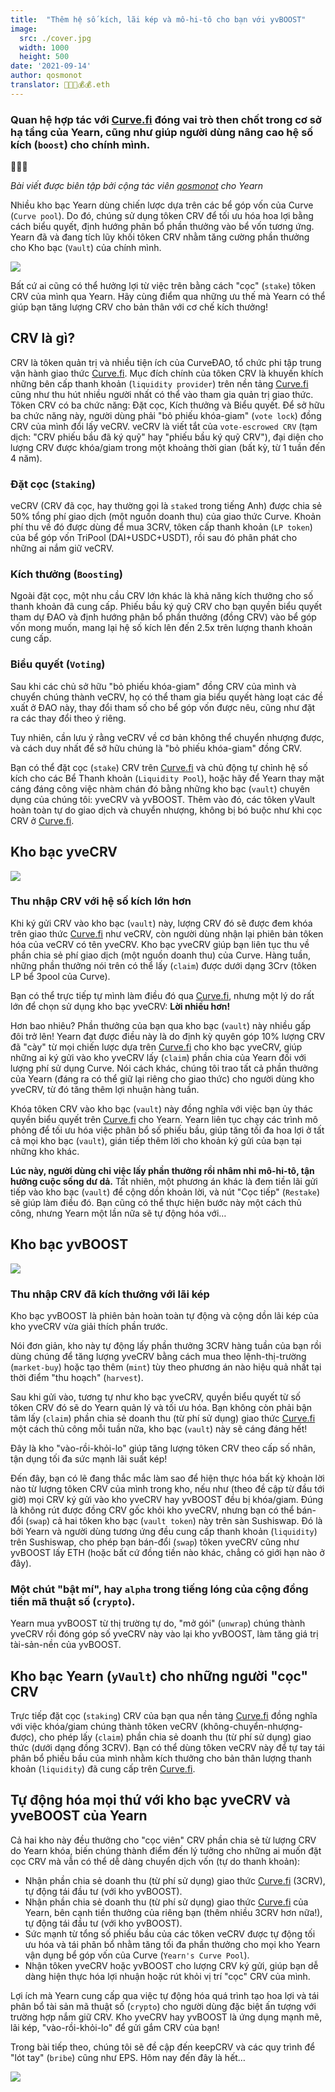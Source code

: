 ```yaml
---
title:  "Thêm hệ số kích, lãi kép và mô-hi-tô cho bạn với yvBOOST"
image:
  src: ./cover.jpg
  width: 1000
  height: 500
date: '2021-09-14'
author: qosmonot
translator: 🤖💵💵💰💰.eth
---
```


### Quan hệ hợp tác với [Curve.fi](http://curve.fi/) đóng vai trò then chốt trong cơ sở hạ tầng của Yearn, cũng như giúp người dùng nâng cao hệ số kích (`boost`) cho chính mình.

🔵🤝🌈

_Bài viết được biên tập bởi cộng tác viên [_qosmonot_](http://twitter.com/qosmonot) cho Yearn_

Nhiều kho bạc Yearn dùng chiến lược dựa trên các bể góp vốn của Curve (`Curve pool`). Do đó, chúng sử dụng tôken CRV để tối ưu hóa hoa lợi bằng cách biểu quyết, định hướng phân bổ phần thưởng vào bể vốn tương ứng. Yearn đã và đang tích lũy khối tôken CRV nhằm tăng cường phần thưởng cho Kho bạc (`Vault`) của chính mình.

![](image1.jpg?w=1050&h=651)

Bất cứ ai cũng có thể hưởng lợi từ việc trên bằng cách "cọc" (`stake`) tôken CRV của mình qua Yearn. Hãy cùng điểm qua những ưu thế mà Yearn có thể giúp bạn tăng lượng CRV cho bản thân với cơ chế kích thưởng!

## CRV là gì?

CRV là tôken quản trị và nhiều tiện ích của CurveĐAO, tổ chức phi tập trung vận hành giao thức [Curve.fi](http://curve.fi/). Mục đích chính của tôken CRV là khuyến khích những bên cấp thanh khoản (`liquidity provider`) trên nền tảng [Curve.fi](http://curve.fi/) cũng như thu hút nhiều người nhất có thể vào tham gia quản trị giao thức. Tôken CRV có ba chức năng: Đặt cọc, Kích thưởng và Biểu quyết. Để sở hữu ba chức năng này, người dùng phải "bỏ phiếu khóa-giam" (`vote lock`) đồng CRV của mình đổi lấy veCRV. veCRV là viết tắt của `vote-escrowed CRV` (tạm dịch: "CRV phiếu bầu đã ký quỹ" hay "phiếu bầu ký quỹ CRV"), đại diện cho lượng CRV được khóa/giam trong một khoảng thời gian (bất kỳ, từ 1 tuần đến 4 năm).

### Đặt cọc (`Staking`)

veCRV (CRV đã cọc, hay thường gọi là `staked` trong tiếng Anh) được chia sẻ 50% tổng phí giao dịch (một nguồn doanh thu) của giao thức Curve. Khoản phí thu về đó được dùng để mua 3CRV, tôken cấp thanh khoản (`LP token`) của bể góp vốn TriPool (DAI+USDC+USDT), rồi sau đó phân phát cho những ai nắm giữ veCRV.

### Kích thưởng (`Boosting`)

Ngoài đặt cọc, một nhu cầu CRV lớn khác là khả năng kích thưởng cho số thanh khoản đã cung cấp. Phiếu bầu ký quỹ CRV cho bạn quyền biểu quyết tham dự ĐAO và định hướng phân bổ phần thưởng (đồng CRV) vào bể góp vốn mong muốn, mang lại hệ số kích lên đến 2.5x trên lượng thanh khoản cung cấp.

### Biểu quyết (`Voting`)

Sau khi các chủ sở hữu "bỏ phiếu khóa-giam" đồng CRV của mình và chuyển chúng thành veCRV, họ có thể tham gia biểu quyết hàng loạt các đề xuất ở ĐAO này, thay đổi tham số cho bể góp vốn được nêu, cũng như đặt ra các thay đổi theo ý riêng.

Tuy nhiên, cần lưu ý rằng veCRV về cơ bản không thể chuyển nhượng được, và cách duy nhất để sở hữu chúng là "bỏ phiếu khóa-giam" đồng CRV.

Bạn có thể đặt cọc (`stake`) CRV trên [Curve.fi](http://curve.fi/) và chủ động tự chỉnh hệ số kích cho các Bể Thanh khoản (`Liquidity Pool`), hoặc hãy để Yearn thay mặt cáng đáng công việc nhàm chán đó bằng những kho bạc (`vault`) chuyên dụng của chúng tôi: yveCRV và yvBOOST. Thêm vào đó, các tôken yVault hoàn toàn tự do giao dịch và chuyển nhượng, không bị bó buộc như khi cọc CRV ở [Curve.fi](http://curve.fi/).

## Kho bạc yveCRV

![](image2.png?w=128&h=128)

### Thu nhập CRV với hệ số kích lớn hơn

Khi ký gửi CRV vào kho bạc (`vault`) này, lượng CRV đó sẽ được đem khóa trên giao thức [Curve.fi](http://curve.fi/) như veCRV, còn người dùng nhận lại phiên bản tôken hóa của veCRV có tên yveCRV. Kho bạc yveCRV giúp bạn liên tục thu về phần chia sẻ phí giao dịch (một nguồn doanh thu) của Curve. Hàng tuần, những phần thưởng nói trên có thể lấy (`claim`) được dưới dạng 3Crv (tôken LP bể 3pool của Curve).

Bạn có thể trực tiếp tự mình làm điều đó qua [Curve.fi](http://curve.fi/), nhưng một lý do rất lớn để chọn sử dụng kho bạc yveCRV: **Lời nhiều hơn!**

Hơn bao nhiêu? Phần thưởng của bạn qua kho bạc (`vault`) này nhiều gấp đôi trở lên! Yearn đạt được điều này là do định kỳ quyên góp 10% lượng CRV đã "cày" từ mọi chiến lược dựa trên [Curve.fi](http://curve.fi/) cho kho bạc yveCRV, giúp những ai ký gửi vào kho yveCRV lấy (`claim`) phần chia của Yearn đối với lượng phí sử dụng Curve. Nói cách khác, chúng tôi trao tất cả phần thưởng của Yearn (đáng ra có thể giữ lại riêng cho giao thức) cho người dùng kho yveCRV, từ đó tăng thêm lợi nhuận hàng tuần.

Khóa tôken CRV vào kho bạc (`vault`) này đồng nghĩa với việc bạn ủy thác quyền biểu quyết trên [Curve.fi](http://curve.fi/) cho Yearn. Yearn liên tục chạy các trình mô phỏng để tối ưu hóa việc phân bổ số phiếu bầu, giúp tăng tối đa hoa lợi ở tất cả mọi kho bạc (`vault`), gián tiếp thêm lời cho khoản ký gửi của bạn tại những kho khác. 

**Lúc này, người dùng chỉ việc lấy phần thưởng rồi nhâm nhi mô-hi-tô, tận hưởng cuộc sống dư dả.** Tất nhiên, một phương án khác là đem tiền lãi gửi tiếp vào kho bạc (`vault`) để cộng dồn khoản lời, và nút "Cọc tiếp" (`Restake`) sẽ giúp làm điều đó. Bạn cũng có thể thực hiện bước này một cách thủ công, nhưng Yearn một lần nữa sẽ tự động hóa với…

## Kho bạc yvBOOST

![](image3.png?w=128&h=128)

### Thu nhập CRV đã kích thưởng với lãi kép

Kho bạc yvBOOST là phiên bản hoàn toàn tự động và cộng dồn lãi kép của kho yveCRV vừa giải thích phần trước.

Nói đơn giản, kho này tự động lấy phần thưởng 3CRV hàng tuần của bạn rồi dùng chúng để tăng lượng yveCRV bằng cách mua theo lệnh-thị-trường (`market-buy`) hoặc tạo thêm (`mint`) tùy theo phương án nào hiệu quả nhất tại thời điểm "thu hoạch" (`harvest`).

Sau khi gửi vào, tương tự như kho bạc yveCRV, quyền biểu quyết từ số tôken CRV đó sẽ do Yearn quản lý và tối ưu hóa. Bạn không còn phải bận tâm lấy (`claim`) phần chia sẻ doanh thu (từ phí sử dụng) giao thức [Curve.fi](http://curve.fi/) một cách thủ công mỗi tuần nữa, kho bạc (`vault`) này sẽ cáng đáng hết!

Đây là kho "vào-rồi-khỏi-lo" giúp tăng lượng tôken CRV theo cấp số nhân, tận dụng tối đa sức mạnh lãi suất kép!

Đến đây, bạn có lẽ đang thắc mắc làm sao để hiện thực hóa bất kỳ khoản lời nào từ lượng tôken CRV của mình trong kho, nếu như (theo đề cập từ đầu tới giờ) mọi CRV ký gửi vào kho yveCRV hay yvBOOST đều bị khóa/giam. Đúng là không rút được đồng CRV gốc khỏi kho yveCRV, nhưng bạn có thể bán-đổi (`swap`) cả hai tôken kho bạc (`vault token`) này trên sàn Sushiswap. Đó là bởi Yearn và người dùng tương ứng đều cung cấp thanh khoản (`liquidity`) trên Sushiswap, cho phép bạn bán-đổi (`swap`) tôken yveCRV cũng như yvBOOST lấy ETH (hoặc bất cứ đồng tiền nào khác, chẳng có giới hạn nào ở đây).

### Một chút "bật mí", hay `alpha` trong tiếng lóng của cộng đồng tiền mã thuật số (`crypto`).

Yearn mua yvBOOST từ thị trường tự do, "mở gói" (`unwrap`) chúng thành yveCRV rồi đóng góp số yveCRV này vào lại kho yvBOOST, làm tăng giá trị tài-sản-nền của yvBOOST.

## Kho bạc Yearn (`yVault`) cho những người "cọc" CRV

Trực tiếp đặt cọc (`staking`) CRV của bạn qua nền tảng [Curve.fi](http://curve.fi/) đồng nghĩa với việc khóa/giam chúng thành tôken veCRV (không-chuyển-nhượng-được), cho phép lấy (`claim`) phần chia sẻ doanh thu (từ phí sử dụng) giao thức (dưới dạng đồng 3CRV). Bạn có thể dùng tôken veCRV này để tự tay tái phân bổ phiếu bầu của mình nhằm kích thưởng cho bản thân lượng thanh khoản (`liquidity`) đã cung cấp trên [Curve.fi](http://curve.fi/).

## Tự động hóa mọi thứ với kho bạc yveCRV và yveBOOST của Yearn

Cả hai kho này đều thưởng cho "cọc viên" CRV phần chia sẻ từ lượng CRV do Yearn khóa, biến chúng thành điểm đến lý tưởng cho những ai muốn đặt cọc CRV mà vẫn có thể dễ dàng chuyển dịch vốn (tự do thanh khoản):

- Nhận phần chia sẻ doanh thu (từ phí sử dụng) giao thức [Curve.fi](http://curve.fi/) (3CRV), tự động tái đầu tư (với kho yvBOOST).
- Nhận phần chia sẻ doanh thu (từ phí sử dụng) giao thức [Curve.fi](http://curve.fi/) của Yearn, bên cạnh tiền thưởng của riêng bạn (thêm nhiều 3CRV hơn nữa!), tự động tái đầu tư (với kho yvBOOST).
- Sức mạnh từ tổng số phiếu bầu của các tôken veCRV được tự động tối ưu hóa và tái phân bổ nhằm tăng tối đa phần thưởng cho mọi kho Yearn vận dụng bể góp vốn của Curve (`Yearn's Curve Pool`).
- Nhận tôken yveCRV hoặc yvBOOST cho lượng CRV ký gửi, giúp bạn dễ dàng hiện thực hóa lợi nhuận hoặc rút khỏi vị trí "cọc" CRV của mình.

Lợi ích mà Yearn cung cấp qua việc tự động hóa quá trình tạo hoa lợi và tái phân bổ tài sản mã thuật số (`crypto`) cho người dùng đặc biệt ấn tượng với trường hợp nắm giữ CRV. Kho yveCRV hay yvBOOST là ứng dụng mạnh mẽ, lãi kép, "vào-rồi-khỏi-lo" để gửi gắm CRV của bạn!

Trong bài tiếp theo, chúng tôi sẽ đề cập đến keepCRV và các quy trình để "lót tay" (`bribe`) cũng như EPS. Hôm nay đến đây là hết…

![](image4.jpg?w=1050&h=543)
